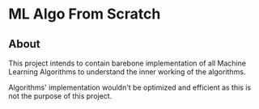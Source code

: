 # ML Algo From Scratch

## About
This project intends to contain barebone implementation of all Machine Learning Algorithms to understand the inner working of the algorithms.

Algorithms' implementation wouldn't be optimized and efficient as this is not the purpose of this project.
